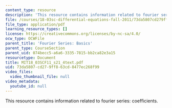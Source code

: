 ```yaml
---
content_type: resource
description: 'This resource contains information related to fourier series: coefficients.'
file: /courses/18-03sc-differential-equations-fall-2011/73da5807cd279ff863cd8477ec268f99_MIT18_03SCF11_s21_4text.pdf
file_type: application/pdf
learning_resource_types: []
license: https://creativecommons.org/licenses/by-nc-sa/4.0/
ocw_type: OCWFile
parent_title: 'Fourier Series: Basics'
parent_type: CourseSection
parent_uid: 074becc5-a6a6-3335-7815-bb2ca82e3a15
resourcetype: Document
title: MIT18_03SCF11_s21_4text.pdf
uid: 73da5807-cd27-9ff8-63cd-8477ec268f99
video_files:
  video_thumbnail_file: null
video_metadata:
  youtube_id: null
---
```

This resource contains information related to fourier series: coefficients.